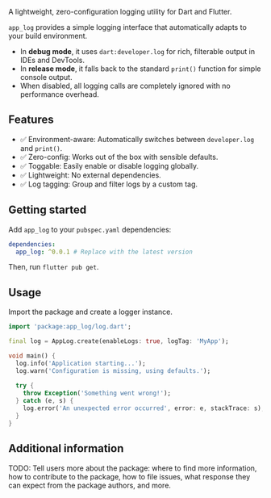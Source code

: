 <!--
This README describes the package. If you publish this package to pub.dev,
this README's contents appear on the landing page for your package.

For information about how to write a good package README, see the guide for
[writing package pages](https://dart.dev/tools/pub/writing-package-pages).

For general information about developing packages, see the Dart guide for
[creating packages](https://dart.dev/guides/libraries/create-packages)
and the Flutter guide for
[developing packages and plugins](https://flutter.dev/to/develop-packages).
-->

A lightweight, zero-configuration logging utility for Dart and Flutter.

`app_log` provides a simple logging interface that automatically adapts to your build environment.

- In **debug mode**, it uses `dart:developer.log` for rich, filterable output in IDEs and DevTools.
- In **release mode**, it falls back to the standard `print()` function for simple console output.
- When disabled, all logging calls are completely ignored with no performance overhead.

## Features

- ✅ Environment-aware: Automatically switches between `developer.log` and `print()`.
- ✅ Zero-config: Works out of the box with sensible defaults.
- ✅ Toggable: Easily enable or disable logging globally.
- ✅ Lightweight: No external dependencies.
- ✅ Log tagging: Group and filter logs by a custom tag.

## Getting started

Add `app_log` to your `pubspec.yaml` dependencies:

```yaml
dependencies:
  app_log: ^0.0.1 # Replace with the latest version
```

Then, run `flutter pub get`.

## Usage

Import the package and create a logger instance.

```dart
import 'package:app_log/log.dart';

final log = AppLog.create(enableLogs: true, logTag: 'MyApp');

void main() {
  log.info('Application starting...');
  log.warn('Configuration is missing, using defaults.');
  
  try {
    throw Exception('Something went wrong!');
  } catch (e, s) {
    log.error('An unexpected error occurred', error: e, stackTrace: s);
  }
}
```

## Additional information

TODO: Tell users more about the package: where to find more information, how to
contribute to the package, how to file issues, what response they can expect
from the package authors, and more.

